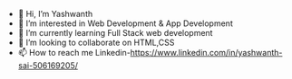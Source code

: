 - 👋 Hi, I’m Yashwanth
- 👀 I’m interested in Web Development & App Development
- 🌱 I’m currently learning Full Stack web development
- 💞️ I’m looking to collaborate on HTML,CSS
- 📫 How to reach me Linkedin-https://www.linkedin.com/in/yashwanth-sai-506169205/

<!---
Yasshu55/Yasshu55 is a ✨ special ✨ repository because its `README.md` (this file) appears on your GitHub profile.
You can click the Preview link to take a look at your changes.
--->
